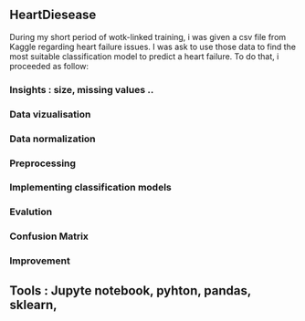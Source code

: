 ## HeartDiesease 

During my short period of wotk-linked training, i was given a csv file from Kaggle regarding heart failure issues.
I was ask to use those data to find the most suitable classification model to predict a heart failure. 
To do that, i proceeded as follow: 
### Insights : size, missing values ..
### Data vizualisation 
### Data normalization 
### Preprocessing
### Implementing classification models 
### Evalution 
### Confusion Matrix 
### Improvement


## Tools : Jupyte notebook, pyhton, pandas, sklearn, 
